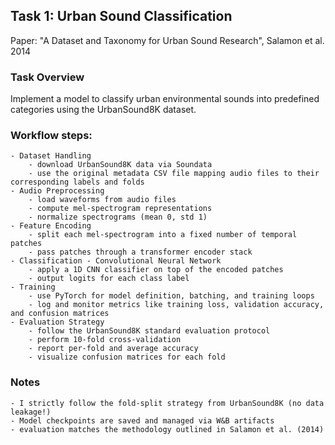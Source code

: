 ## Task 1: Urban Sound Classification

Paper: "A Dataset and Taxonomy for Urban Sound Research", Salamon et al. 2014

### Task Overview

Implement a model to classify urban environmental sounds into predefined categories using the UrbanSound8K dataset.

### Workflow steps:

    - Dataset Handling
        - download UrbanSound8K data via Soundata
        - use the original metadata CSV file mapping audio files to their corresponding labels and folds
    - Audio Preprocessing
        - load waveforms from audio files
        - compute mel-spectrogram representations
        - normalize spectrograms (mean 0, std 1)
    - Feature Encoding
        - split each mel-spectrogram into a fixed number of temporal patches
        - pass patches through a transformer encoder stack
    - Classification - Convolutional Neural Network
        - apply a 1D CNN classifier on top of the encoded patches
        - output logits for each class label
    - Training
        - use PyTorch for model definition, batching, and training loops
        - log and monitor metrics like training loss, validation accuracy, and confusion matrices
    - Evaluation Strategy
        - follow the UrbanSound8K standard evaluation protocol
        - perform 10-fold cross-validation
        - report per-fold and average accuracy
        - visualize confusion matrices for each fold

### Notes
    - I strictly follow the fold-split strategy from UrbanSound8K (no data leakage!)
    - Model checkpoints are saved and managed via W&B artifacts
    - evaluation matches the methodology outlined in Salamon et al. (2014)
